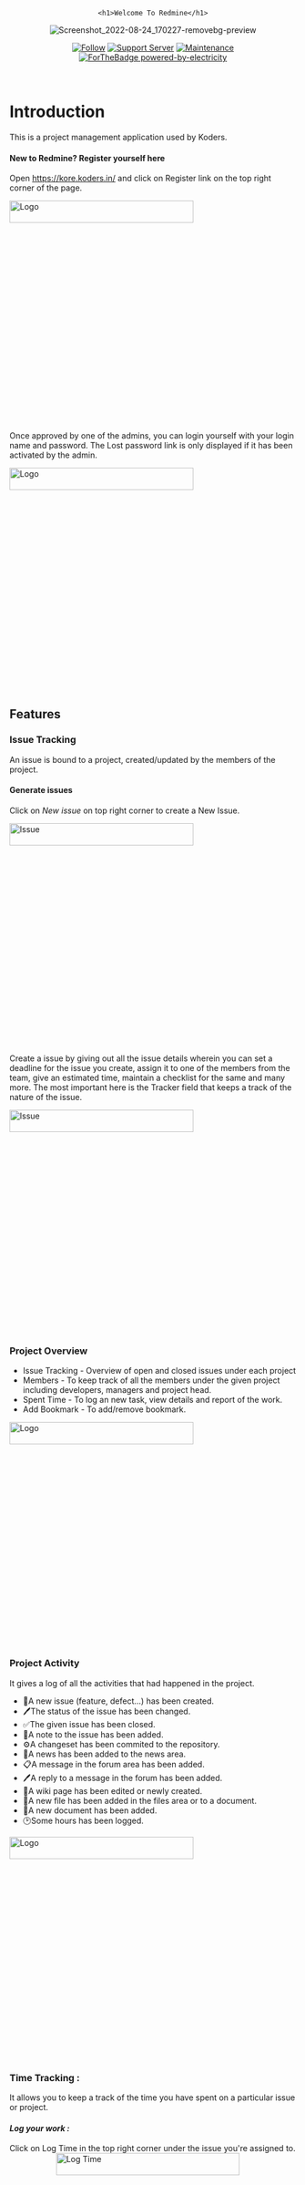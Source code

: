 <div align="center" >

    <h1>Welcome To Redmine</h1>
 ![Screenshot_2022-08-24_170227-removebg-preview](https://user-images.githubusercontent.com/63269542/186408443-c9912d8d-5b4a-4c2d-8b4b-8f22b8f9fdb3.png)

 </h1>
    
[![Follow](https://img.shields.io/github/followers/koders-in?label=Koders&style=social)](https://github.com/koders-in)
[![Support Server](https://img.shields.io/discord/591914197219016707.svg?color=7289da&label=Koders&logo=discord&style=flat-square)](https://discord.gg/hGS24JC)
[![Maintenance](https://img.shields.io/badge/Maintained%3F-yes-green.svg)](https://GitHub.com/Naereen/StrapDown.js/graphs/commit-activity)
<br />
[![ForTheBadge powered-by-electricity](http://ForTheBadge.com/images/badges/powered-by-electricity.svg)](http://ForTheBadge.com)
</div>
<br />

# Introduction

This is a project management application used  by Koders. 

#### **New to Redmine? Register yourself here**

Open https://kore.koders.in/ and click on Register link on the top right corner of the page. 

<img alt="Logo" height="10%" width="80%" src="./assets/register.png"/>

Once approved by one of the admins, you can login yourself with your login name and password. The Lost password link is only displayed if it has been activated by the admin.

<img alt="Logo" height="10%" width="80%" src="./assets/login.png"/>

## **Features**

###  Issue Tracking
An issue is bound to a project, created/updated by the members of the project. 

#### **Generate issues**
Click on _New issue_ on top right corner to create a New Issue.

<img alt="Issue" height="10%" width="80%" src="./assets/create_issue.png"/>

Create a issue by giving out all the issue details wherein you can set a deadline for the issue you create, assign it to one of the members from the team, give an estimated time, maintain a checklist for the same and many more. The most important here is the Tracker field that keeps a track of the nature of the issue.

<img alt="Issue" height="10%" width="80%" src="./assets/issue.png"/>

### Project Overview 

- Issue Tracking - Overview of open and closed issues under each project  
- Members - To keep track of all the members under the given project including developers, managers and project head.
- Spent Time - To log an new task, view details and report of the work.
- Add Bookmark - To add/remove bookmark.


 <img alt="Logo"    height="10%" width="80%" src="./assets/overview.png"/>

 ### Project Activity 
It gives a log of all the activities that had happened in the project.
 - 📁A new issue (feature, defect...) has been created.
 - 🖊The status of the issue has been changed.
 - ✅The given issue has been closed.
 - 📒A note to the issue has been added.
 - ⚙A changeset has been commited to the repository.
 - 📰A news has been added to the news area.
 - 📋A message in the forum area has been added.
 - 🖊A reply to a message in the forum has been added.
 - 📝A wiki page has been edited or newly created.
 - 📎A new file has been added in the files area or to a document.
 - 📄A new document has been added.
 - 🕑Some hours has been logged.

 <img alt="Logo"    height="10%" width="80%" src="./assets/activity.png"/>

### Time Tracking :
It allows you to keep a track of the time you have spent on a particular issue or project. 

#### _Log your work :_
Click on Log Time in the top right corner under the issue you're assigned to.
**Spent Time**
<img alt="Log Time" align="center" height="10%" width="80%" src="./assets/spent.png"/>

Fill in the required details of your log (Issue optional), add Comments to what you have done and add an Activity to the task.

<img alt="Log Time" align="center" height="10%" width="80%" src="./assets/log.png"/>

📜 Note: Try and log tasks less than 1.5 hours at a stretch. Divide your task into milestones and log it. 
#### **Accepted Time Formats**:
<li> As a fraction of hours in decimal time format using either period (.) or comma (,) as decimal separator: 1.5, 1,5 (equals to 1h30)
<li> Hour and minutes as an integer using standard time format: 1h, 1 h, 1 hour, 2 hours, 30m, 30min, 1h30, 1h30m, 1:30

#### **Details and Report**
- Get details on the spent time along with Date, Activity, Issue, Comment, Hours
- Get detailed report on the spent time by applying apt filters to it.

<img alt="details"  height="10%" width="80%"   src="./assets/details.png"/>

###  Calendar
The calendar gives you a monthly overview of the project.
<img alt="calendar"  height="10%" width="80%"   src="./assets/calendar.png"/>

These are the options displayed on the calendar along with the issues.
<img alt="calendar"  height="10%" width="80%"   src="./assets/options.png"/>

#### **Filters**
You can also define filters to view a subset of issues that can be shown on the calendar.

###  Agile Board

Enable your agile board by selecting the Agile checkbox under Settings for the project you are working on. Click on Save to save your changes. 

<img alt="Agile"  height="10%" width="80%"   src="./assets/agile.png"/>

Now you can view the board by clicking on Agile in your Options bar next to Gantt. All your issue details will be listed here under the Status it currently is in. You can drag the issues from one column to the other to update its status.

<img alt="Agile"  height="10%" width="80%"   src="./assets/agile_board.png"/>

You can also view the Agile chart by clicking on Charts on the top-right corner and apply Filters as how you want to.

<img alt="Agile"  height="10%" width="80%"   src="./assets/chart.png"/>

###  Forums
It allows users to communicate with each other regarding any details on the project. Click on Forums in the Options bar after it has checked under Settings. You can create a New Message by clicking on it on top right corner and start a new Konversation by giving all the details to it. 
Click on an already existing thread to view the details, edit reply or delete the message as required. 

<img alt="Forums"  height="10%" width="80%"   src="./assets/forums.png"/>

###  **Are you from Marketing team? Want to keep a track of your contacts?**

This is the right place for you. Create a New Contact by clicking on Contacts under your project.

<img alt="Forums"  height="10%" width="80%"   src="./assets/contact.png"/>

Fill in all the contact details and update the details of all the leads you have been tapping.

<img alt="Forums"  height="10%" width="80%"   src="./assets/new_contact.png"/>

<li> Tags - can be used for adding extra information about contact e.g. Koders, interns, design, marketing, and all such.
<li> Responsible - the person responsible in the team for filling up the contact details
<li> Visibility - private, public or by projects permissions

###  Wikis
Keep information about a project organized in one place. 

#### **Create a new Wiki page**

Add a link to the page that you want to create. 

<img alt="Wiki"  height="10%" width="80%"   src="./assets/wiki.png"/>

You can also add Comments to the added details, add Files if you want to and save the details. 

### **Monitoring & Controlling**

It gives an overview of all the activities under the selected project and is divided into 3 categories:

<li> Tasks Management - Gives a track of all the tasks, by statuses, by Category, graphs and charts under each of them.

<img alt="Tasks"  height="10%" width="80%"   src="./assets/tasks.png"/>

<li> Time Management - Gives a track of estimated and executed time, due and spent hours by the team.

<img alt="Time"  height="10%" width="80%"   src="./assets/time.png"/>

<li> Human Resource Management - Gives a track of the issues by Assignee.

<img alt="Time"  height="10%" width="80%"   src="./assets/hrm.png"/>


### Made with ❤️ by [Koders](http://koders.in/)
 <center>
![download](https://user-images.githubusercontent.com/87137729/186406897-68fda63e-57f6-418a-be2a-698429e98ecc.png)
</center>
<p align="center">
</p>
<p align="center">
  <i> "Kreate. Vision. Inspire." </i>
  <br>
  <br>
  An institution that caters to all your software needs with their touch of Koding.
  <br>
  <a href="https://www.koders.in"><strong>Explore More»</strong></a>
  <br>
  <br>
  <a href="https://www.github.com/koders-in">Github</a>
  ·
  <a href="https://www.linkedin.com/company/54359381/">LinkedIn</a>
  ·
  <a href="https://www.youtube.com/channel/UCZ5abFiwqKyJLIQ1Jqb6bNg">Youtube</a>
  ·
  <a href="https://www.instagram.com/koders_in/">Instagram</a>
  ·
  <a href="https://discord.gg/hGS24JC">Discord</a>
</p>
